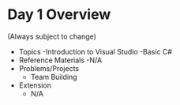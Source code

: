 # Day 1 Overview

(Always subject to change)

- Topics
  -Introduction to Visual Studio
  -Basic C#
- Reference Materials
  -N/A
- Problems/Projects
  - Team Building
- Extension
  - N/A

